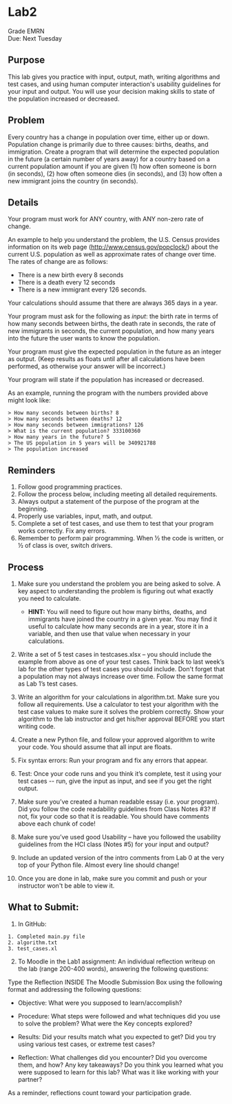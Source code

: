 # Lab2
Grade EMRN  
Due: Next Tuesday

## Purpose 

This lab gives you practice with input, output, math, writing algorithms and test cases, and using human computer interaction's usability guidelines for your input and output. You will use your decision making skills to state of the population increased or decreased.

## Problem
Every country has a change in population over time, either up or down. Population change is primarily due to three causes: births, deaths, and immigration. Create a program that will determine the expected population in the future (a certain number of years away) for a country based on a current population amount if you are given (1) how often someone is born (in seconds), (2) how often someone dies (in seconds), and (3) how often a new immigrant joins the country (in seconds).

## Details
Your program must work for ANY country, with ANY non-zero rate of change.

An example to help you understand the problem, the U.S. Census provides information on its web page (http://www.census.gov/popclock/) about the current U.S. population as well as approximate rates of change over time. The rates of change are as follows:  
* There is a new birth every 8 seconds
* There is a death every 12 seconds
* There is a new immigrant every 126 seconds.

Your calculations should assume that there are always 365 days in a year.

Your program must ask for the following as *input*: the birth rate in terms of how many seconds between births, the death rate in seconds, the rate of new immigrants in seconds, the current population, and how many years into the future the user wants to know the population.

Your program must give the expected population in the future as an integer as output. (Keep results as floats until after all calculations have been performed, as otherwise your answer will be incorrect.)

Your program will state if the population has increased or decreased. 

As an example, running the program with the numbers provided above might look like:
```
> How many seconds between births? 8
> How many seconds between deaths? 12
> How many seconds between immigrations? 126
> What is the current population? 333100360
> How many years in the future? 5
> The US population in 5 years will be 340921788
> The population increased
```

## Reminders  

1. Follow good programming practices.
2. Follow the process below, including meeting all detailed requirements.
3. Always output a statement of the purpose of the program at the beginning.
4. Properly use variables, input, math, and output.
5. Complete a set of test cases, and use them to test that your program works correctly. Fix any errors.
6. Remember to perform pair programming. When ½ the code is written, or ½ of class is over, switch drivers.

## Process 

1.	Make sure you understand the problem you are being asked to solve. A key aspect to understanding the problem is figuring out what exactly you need to calculate.
    * **HINT:** You will need to figure out how many births, deaths, and immigrants have joined the country in a given year. You may find it useful to calculate how many seconds are in a year, store it in a variable, and then use that value when necessary in your calculations. 
3.	Write a set of 5 test cases in testcases.xlsx – you should include the example from above as one of your test cases. Think back to last week’s lab for the other types of test cases you should include. Don't forget that a population may not always increase over time. Follow the same format as Lab 1’s test cases.
4.	Write an algorithm for your calculations in algorithm.txt. Make sure you follow all requirements. Use a calculator to test your algorithm with the test case values to make sure it solves the problem correctly. Show your algorithm to the lab instructor and get his/her approval BEFORE you start writing code. 

5.	Create a new Python file, and follow your approved algorithm to write your code. You should assume that all input are floats.
6.	Fix syntax errors: Run your program and fix any errors that appear.
7.	Test: Once your code runs and you think it’s complete, test it using your test cases -- run, give the input as input, and see if you get the right output.
8.	Make sure you’ve created a human readable essay (i.e. your program). Did you follow the code readability guidelines from Class Notes #3? If not, fix your code so that it is readable. You should have comments above each chunk of code!
9.	Make sure you’ve used good Usability – have you followed the usability guidelines from the HCI class (Notes #5) for your input and output?
10.	Include an updated version of the intro comments from Lab 0 at the very top of your Python file. Almost every line should change! 
11.	Once you are done in lab, make sure you commit and push or your instructor won't be able to view it.


## What to Submit:

1.    In GitHub:

    1. Completed main.py file  
    2. algorithm.txt 
    3. test_cases.xl
 
2. To Moodle in the Lab1 assignment: An individual reflection writeup on the lab (range 200-400 words), answering the following questions:  
   
Type the Reflection INSIDE The Moodle Submission Box using the following format and addressing the following questions:

 - Objective:
   What were you supposed to learn/accomplish?

 - Procedure:
   What steps were followed and what techniques did you use to solve the problem?
   What were the Key concepts explored?

 - Results:
   Did your results match what you expected to get? Did you try using various test cases, or extreme test cases?
  
 - Reflection:
   What challenges did you encounter?
   Did you overcome them, and how?
   Any key takeaways?
   Do you think you learned what you were supposed to learn for this lab?
   What was it like working with your partner?

As a reminder, reflections count toward your participation grade.